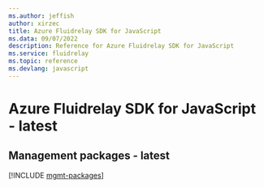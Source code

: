 ```yaml
---
ms.author: jeffish
author: xirzec
title: Azure Fluidrelay SDK for JavaScript
ms.data: 09/07/2022
description: Reference for Azure Fluidrelay SDK for JavaScript
ms.service: fluidrelay
ms.topic: reference
ms.devlang: javascript
---
```

# Azure Fluidrelay SDK for JavaScript - latest

## Management packages - latest
[!INCLUDE [mgmt-packages](fluidrelay-mgmt-index.md)]
